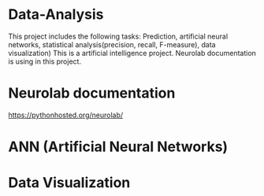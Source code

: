 # Data-Analysis
This project includes the following tasks: Prediction, artificial neural networks, statistical analysis(precision, recall, F-measure), data visualization)
This is a artificial intelligence project. Neurolab documentation is using in this project. 
# Neurolab documentation
https://pythonhosted.org/neurolab/
# ANN (Artificial Neural Networks)
# Data Visualization
